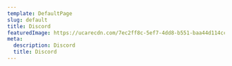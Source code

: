 ```yaml
---
template: DefaultPage
slug: default
title: Discord
featuredImage: https://ucarecdn.com/7ec2ff8c-5ef7-4dd8-b551-baa44d114cc3/
meta:
  description: Discord
  title: Discord
---
```


<widgetbot server="790604408244273161" channel="811860293235769364" width="100%" height="800"></widgetbot>
<script src="https://cdn.jsdelivr.net/npm/@widgetbot/html-embed"></script>